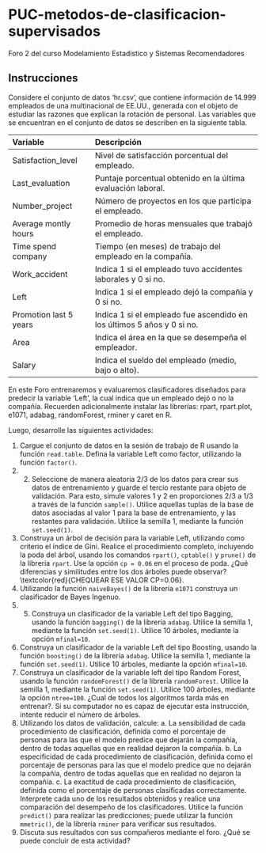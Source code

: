 # PUC-metodos-de-clasificacion-supervisados
Foro 2 del curso Modelamiento Estadístico y Sistemas Recomendadores

## Instrucciones

Considere el conjunto de datos ‘hr.csv’, que contiene información de 14.999 empleados de una multinacional de EE.UU., generada con el objeto de estudiar las razones que explican la rotación de personal. Las variables que se encuentran en el conjunto de datos se describen en la siguiente tabla.

| **Variable**|**Descripción** |
|:-----|:-------------|
|Satisfaction_level|Nivel de satisfacción porcentual del empleado.|
|Last_evaluation|Puntaje porcentual obtenido en la última evaluación laboral.|
|Number_project|Número de proyectos en los que participa el empleado.|
|Average montly hours|Promedio de horas mensuales que trabajó el empleado.|
|Time spend company|Tiempo (en meses) de trabajo del empleado en la compañía.|
|Work_accident|Indica 1 si el empleado tuvo accidentes laborales y 0 si no.|
|Left|Indica 1 si el empleado dejó la compañía y 0 si no.|
|Promotion last 5 years|Indica 1 si el empleado fue ascendido en los últimos 5 años y 0 si no.|
|Area|Indica el área en la que se desempeña el empleador.|
|Salary|Indica el sueldo del empleado (medio, bajo o alto).|

En este Foro entrenaremos y evaluaremos clasificadores diseñados para predecir la variable ‘Left’, la cual indica que un empleado dejó o no la compañía. Recuerden adicionalmente instalar las librerías: rpart, rpart.plot, e1071, adabag, randomForest, rminer y caret en R.

Luego, desarrolle las siguientes actividades:

1) Cargue el conjunto de datos en la sesión de trabajo de R usando la función `read.table`. Defina la variable Left como factor, utilizando la función `factor()`.
2) 2) Seleccione de manera aleatoria 2/3 de los datos para crear sus datos de entrenamiento y guarde el tercio restante para objeto de validación. Para esto, simule valores 1 y 2 en proporciones 2/3 a 1/3 a través de la función `sample()`. Utilice aquellas tuplas de la base de datos asociadas al valor 1 para la base de entrenamiento, y las restantes para validación. Utilice la semilla 1, mediante la función `set.seed(1)`.
3) Construya un árbol de decisión para la variable Left, utilizando como criterio el índice de Gini. Realice el procedimiento completo, incluyendo la poda del árbol, usando los comandos `rpart()`, `cptable()` y `prune()` de la librería `rpart`. Use la opción `cp = 0.06` en el proceso de poda. ¿Qué diferencias y similitudes entre los dos árboles puede observar? \textcolor{red}{CHEQUEAR ESE VALOR CP=0.06}.
4) Utilizando la función `naiveBayes()` de la librería `e1071` construya un clasificador de Bayes Ingenuo.
5) 5) Construya un clasificador de la variable Left del tipo Bagging, usando la función `bagging()` de la librería `adabag`. Utilice la semilla 1, mediante la función `set.seed(1)`. Utilice 10 árboles, mediante la opción `mfinal=10`.
6) Construya un clasificador de la variable Left del tipo Boosting, usando la función `boosting()` de la librería `adabag`. Utilice la semilla 1, mediante la función `set.seed(1)`. Utilice 10 árboles, mediante la opción `mfinal=10`.
7) Construya un clasificador de la variable left del tipo Random Forest, usando la función `randomForest()` de la librería `randomForest`. Utilice la semilla 1, mediante la función `set.seed(1)`. Utilice 100 árboles, mediante la opción `ntree=100`. ¿Cual de todos los algoritmos tarda más en entrenar?. Si su computador no es capaz de ejecutar esta instrucción, intente reducir el número de árboles.
8) Utilizando los datos de validación, calcule:
  a. La sensibilidad de cada procedimiento de clasificación, definida como el porcentaje de personas para las que el modelo predice que dejarán la compañía, dentro de todas aquellas que en realidad dejaron la compañía.
  b. La especificidad de cada procedimiento de clasificación, definida como el porcentaje de personas para las que el modelo predice que no dejarán la compañía, dentro de todas aquellas que en realidad no dejaron la compañía.
  c. La exactitud de cada procedimiento de clasificación, definida como el porcentaje de personas clasificadas correctamente.
Interprete cada uno de los resultados obtenidos y realice una comparación del desempeño de los clasificadores. Utilice la función `predict()` para realizar las predicciones; puede utilizar la función `mmetric()`, de la librería `rminer` para verificar sus resultados.  
9) Discuta sus resultados con sus compañeros mediante el foro. ¿Qué se puede concluir de esta actividad?
  
